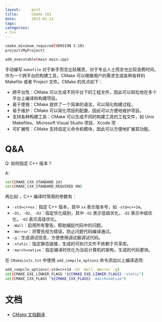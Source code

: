 ```yaml
---
layout:     post
title:      Cmake 101
date:       2023-02-12
tags:
categories: 
- C++
---
```



```bash
cmake_minimum_required(VERSION 3.10)
project(MyProject)

add_executable(main main.cpp)
```

手动编写 `makefile` 对于新手而言比较痛苦，对于专业人士而言也比较浪费时间。作为一个跨平台的构建工具，CMake 可以根据用户的需求生成各种各样的 Makefile 或者 Project 文件。CMake 的优点如下：
- 跨平台性：CMake 可以生成不同平台下的工程文件，因此可以轻松地在多个平台上编译和构建项目。
- 易于使用：CMake 提供了一个简单的语法，可以简化构建过程。
- 易于维护：CMake 可以简化项目的配置，因此可以方便地维护项目。
- 支持各种构建工具：CMake 可以生成不同的构建工具的工程文件，如 Unix Makefiles、Microsoft Visual Studio 项目、Xcode 项
- 可扩展性：CMake 支持自定义命令和模块，因此可以方便地扩展其功能。

# Q&A
Q: 如何指定 C++ 版本？

A: 
```bash
set(CMAKE_CXX_STANDARD 14)
set(CMAKE_CXX_STANDARD_REQUIRED ON)
```
再比如 ，C++ 编译时常用的参数有：
- `-std=c++xx`：指定 C++ 版本，其中 `xx` 表示版本号，如 `-std=c++14`。
- `-O1, -O2, -O3`：指定优化级别，其中 `-O1` 表示低级优化，`-O2` 表示中级优化，`-O3` 表示高级优化。
- `-Wall`：启用所有警告，帮助捕捉代码中的问题。
- `-Werror`：将警告视为错误，防止问题代码编译通过。
- `-g`：生成调试信息，方便使用调试器调试代码。
- `-static`：指定静态链接，生成的可执行文件不依赖于共享库。
- `-march=native`：指定编译时优化为当前计算机的架构，生成的代码更快。

在 `CMakeLists.txt` 中使用 `add_compile_options` 命令添加以上编译选项:

```bash
add_compile_options(-std=c++14 -O2 -Wall -Werror -g)
set(CMAKE_EXE_LINKER_FLAGS "${CMAKE_EXE_LINKER_FLAGS} -static")
set(CMAKE_CXX_FLAGS "${CMAKE_CXX_FLAGS} -march=native")
```


# 文档
- [CMake 文档翻译](https://www.jianshu.com/p/7326f9167fae)
